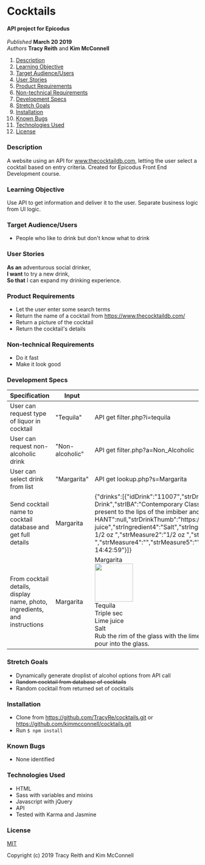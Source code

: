 # Cocktails

#### API project for Epicodus

_Published_ **March 20 2019**<br>
_Authors_ **Tracy Reith** and **Kim McConnell**

1. [Description](#description)
1. [Learning Objective](#learning-objective)
1. [Target Audience/Users](#target-audience/users)
1. [User Stories](#user-stories)
1. [Product Requirements](#product-requirements)
1. [Non-technical Requirements](#non-technical-requirements)
1. [Development Specs](#development-specs)
1. [Stretch Goals](#stretch-goals)
1. [Installation](#installation)
1. [Known Bugs](#known-bugs)
1. [Technologies Used](#technologies-used)
1. [License](#license)

### Description
A website using an API for www.thecocktaildb.com, letting the user select a cocktail based on entry criteria. Created for Epicodus Front End Development course.

### Learning Objective
Use API to get information and deliver it to the user. Separate business logic from UI logic.

### Target Audience/Users
* People who like to drink but don't know what to drink

### User Stories
**As an** adventurous social drinker,<br>
**I want** to try a new drink,<br>
**So that** I can expand my drinking experience.

### Product Requirements
* Let the user enter some search terms
* Return the name of a cocktail from https://www.thecocktaildb.com/
* Return a picture of the cocktail
* Return the cocktail's details

### Non-technical Requirements
* Do it fast
* Make it look good

### Development Specs

Specification | Input | Output
------------- | ----- | ------
User can request type of liquor in cocktail | "Tequila" | API get filter.php?i=tequila
User can request non-alcoholic drink | "Non-alcoholic" | API get filter.php?a=Non_Alcoholic
User can select drink from list | "Margarita" | API get lookup.php?s=Margarita
Send cocktail name to cocktail database and get full details | Margarita | {"drinks":[{"idDrink":"11007","strDrink":"Margarita","strDrinkAlternate":null,"strDrinkES":null,"strDrinkDE":null,"strDrinkFR":null,"strDrinkZH-HANS":null,"strDrinkZH-HANT":null,"strTags":"IBA,ContemporaryClassic","strVideo":null,"strCategory":"Ordinary Drink","strIBA":"Contemporary Classics","strAlcoholic":"Alcoholic","strGlass":"Cocktail glass","strInstructions":"Rub the rim of the glass with the lime slice to make the salt stick to it. Take care to moisten only the outer rim and sprinkle the salt on it. The salt should present to the lips of the imbiber and never mix into the cocktail. Shake the other ingredients with ice, then carefully pour into the glass.","strInstructionsES":null,"strInstructionsDE":null,"strInstructionsFR":null,"strInstructionsZH-HANS":null,"strInstructionsZH-HANT":null,"strDrinkThumb":"https:\/\/www.thecocktaildb.com\/images\/media\/drink\/wpxpvu1439905379.jpg","strIngredient1":"Tequila","strIngredient2":"Triple sec","strIngredient3":"Lime juice","strIngredient4":"Salt","strIngredient5":"","strIngredient6":"","strIngredient7":"","strIngredient8":"","strIngredient9":"","strIngredient10":"","strIngredient11":"","strIngredient12":"","strIngredient13":"","strIngredient14":"","strIngredient15":"","strMeasure1":"1 1\/2 oz ","strMeasure2":"1\/2 oz ","strMeasure3":"1 oz ","strMeasure4":"","strMeasure5":"","strMeasure6":"","strMeasure7":"","strMeasure8":"","strMeasure9":"","strMeasure10":"","strMeasure11":"","strMeasure12":"","strMeasure13":"","strMeasure14":"","strMeasure15":"","dateModified":"2015-08-18 14:42:59"}]}
From cocktail details, display name, photo, ingredients, and instructions | Margarita | Margarita<br><img src="https://www.thecocktaildb.com/images/media/drink/wpxpvu1439905379.jpg" width="100px"><br>Tequila<br>Triple sec<br>Lime juice<br>Salt<br>Rub the rim of the glass with the lime slice to make the salt stick to it. Take care to moisten only the outer rim and sprinkle the salt on it. The salt should present to the lips of the imbiber and never mix into the cocktail. Shake the other ingredients with ice, then carefully pour into the glass.

### Stretch Goals
* Dynamically generate droplist of alcohol options from API call
* ~~Random cocktail from database of cocktails~~
* Random cocktail from returned set of cocktails

### Installation
* Clone from https://github.com/TracyRe/cocktails.git or https://github.com/kimmcconnell/cocktails.git
* Run `$ npm install`


### Known Bugs
* None identified

### Technologies Used
* HTML
* Sass with variables and mixins
* Javascript with jQuery
* API
* Tested with Karma and Jasmine

### License
[MIT](./LICENSE.txt)

Copyright (c) 2019 Tracy Reith and Kim McConnell
